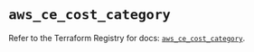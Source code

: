 # `aws_ce_cost_category`

Refer to the Terraform Registry for docs: [`aws_ce_cost_category`](https://registry.terraform.io/providers/hashicorp/aws/5.63.1/docs/resources/ce_cost_category).
